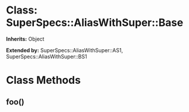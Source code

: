 # Class: SuperSpecs::AliasWithSuper::Base
**Inherits:** Object
  
**Extended by:** SuperSpecs::AliasWithSuper::AS1, SuperSpecs::AliasWithSuper::BS1
    



# Class Methods
## foo() [](#method-c-foo)

